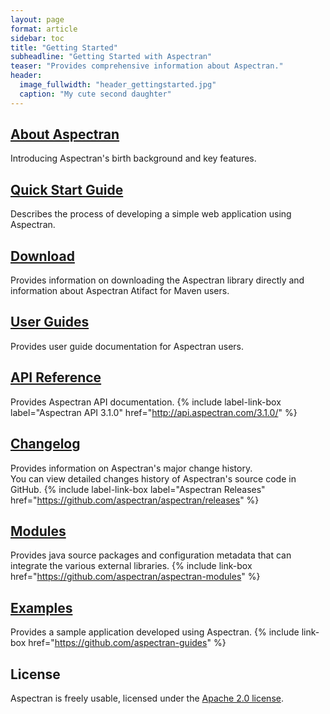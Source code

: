```yaml
---
layout: page
format: article
sidebar: toc
title: "Getting Started"
subheadline: "Getting Started with Aspectran"
teaser: "Provides comprehensive information about Aspectran."
header:
  image_fullwidth: "header_gettingstarted.jpg"
  caption: "My cute second daughter"
---
```


## [About Aspectran](/info/)
Introducing Aspectran's birth background and key features.

## [Quick Start Guide](/getting-started/quickstart/)
Describes the process of developing a simple web application using Aspectran.

## [Download](/getting-started/download/)
Provides information on downloading the Aspectran library directly and information about Aspectran Atifact for Maven users.

## [User Guides](/docs/guides/)
Provides user guide documentation for Aspectran users.

## [API Reference](/docs/api/)
Provides Aspectran API documentation.
{% include label-link-box label="Aspectran API 3.1.0" href="http://api.aspectran.com/3.1.0/" %}

## [Changelog](/docs/changelog/)
Provides information on Aspectran's major change history.  
You can view detailed changes history of Aspectran's source code in GitHub.
{% include label-link-box label="Aspectran Releases" href="https://github.com/aspectran/aspectran/releases" %}

## [Modules](/modules/)
Provides java source packages and configuration metadata that can integrate the various external libraries.
{% include link-box href="https://github.com/aspectran/aspectran-modules" %}

## [Examples](/examples/)
Provides a sample application developed using Aspectran.
{% include link-box href="https://github.com/aspectran-guides" %}

## License
Aspectran is freely usable, licensed under the [Apache 2.0 license](http://www.apache.org/licenses/LICENSE-2.0).
